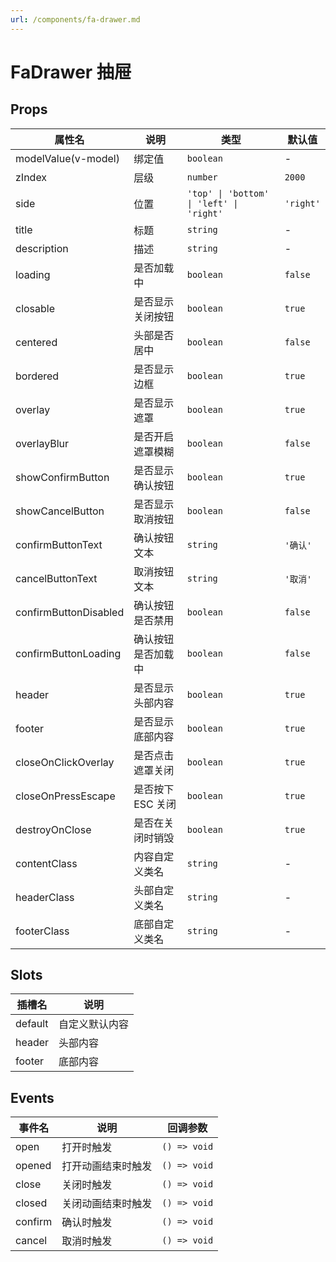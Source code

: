 ```yaml
---
url: /components/fa-drawer.md
---
```

# FaDrawer 抽屉

## Props

| 属性名                                 | 说明               | 类型                                     | 默认值    |
| -------------------------------------- | ------------------ | ---------------------------------------- | --------- |
| modelValue(v-model)                    | 绑定值             | `boolean`                                | -         |
| zIndex          | 层级               | `number`                                 | `2000`    |
| side                                   | 位置               | `'top' \| 'bottom' \| 'left' \| 'right'` | `'right'` |
| title                                  | 标题               | `string`                                 | -         |
| description                            | 描述               | `string`                                 | -         |
| loading                                | 是否加载中         | `boolean`                                | `false`   |
| closable                               | 是否显示关闭按钮   | `boolean`                                | `true`    |
| centered                               | 头部是否居中       | `boolean`                                | `false`   |
| bordered                               | 是否显示边框       | `boolean`                                | `true`    |
| overlay                                | 是否显示遮罩       | `boolean`                                | `true`    |
| overlayBlur                            | 是否开启遮罩模糊   | `boolean`                                | `false`   |
| showConfirmButton                      | 是否显示确认按钮   | `boolean`                                | `true`    |
| showCancelButton                       | 是否显示取消按钮   | `boolean`                                | `false`   |
| confirmButtonText                      | 确认按钮文本       | `string`                                 | `'确认'`  |
| cancelButtonText                       | 取消按钮文本       | `string`                                 | `'取消'`  |
| confirmButtonDisabled                  | 确认按钮是否禁用   | `boolean`                                | `false`   |
| confirmButtonLoading                   | 确认按钮是否加载中 | `boolean`                                | `false`   |
| header                                 | 是否显示头部内容   | `boolean`                                | `true`    |
| footer                                 | 是否显示底部内容   | `boolean`                                | `true`    |
| closeOnClickOverlay                    | 是否点击遮罩关闭   | `boolean`                                | `true`    |
| closeOnPressEscape                     | 是否按下 ESC 关闭  | `boolean`                                | `true`    |
| destroyOnClose  | 是否在关闭时销毁   | `boolean`                                | `true`    |
| contentClass                           | 内容自定义类名     | `string`                                 | -         |
| headerClass                            | 头部自定义类名     | `string`                                 | -         |
| footerClass                            | 底部自定义类名     | `string`                                 | -         |

## Slots

| 插槽名  | 说明           |
| ------- | -------------- |
| default | 自定义默认内容 |
| header  | 头部内容       |
| footer  | 底部内容       |

## Events

| 事件名  | 说明               | 回调参数     |
| ------- | ------------------ | ------------ |
| open    | 打开时触发         | `() => void` |
| opened  | 打开动画结束时触发 | `() => void` |
| close   | 关闭时触发         | `() => void` |
| closed  | 关闭动画结束时触发 | `() => void` |
| confirm | 确认时触发         | `() => void` |
| cancel  | 取消时触发         | `() => void` |
